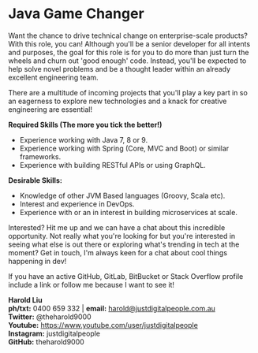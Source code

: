 # Java Game Changer

Want the chance to drive technical change on enterprise-scale products? With this role, you can! Although you'll be a senior developer for all intents and purposes, the goal for this role is for you to do more than just turn the wheels and churn out 'good enough' code. Instead, you'll be expected to help solve novel problems and be a thought leader within an already excellent engineering team. 

There are a multitude of incoming projects that you'll play a key part in so an eagerness to explore new technologies and a knack for creative engineering are essential!

**Required Skills (The more you tick the better!)**
* Experience working with Java 7, 8 or 9.
* Experience working with Spring (Core, MVC and Boot) or similar frameworks.
* Experience with building RESTful APIs or using GraphQL.

**Desirable Skills:**
* Knowledge of other JVM Based languages (Groovy, Scala etc).
* Interest and experience in DevOps.
* Experience with or an in interest in building microservices at scale.

Interested? Hit me up and we can have a chat about this incredible opportunity. Not really what you're looking for but you're interested in seeing what else is out there or exploring what's trending in tech at the moment? Get in touch, I'm always keen for a chat about cool things happening in dev!

If you have an active GitHub, GitLab, BitBucket or Stack Overflow profile include a link or follow me because I want to see it!

**Harold Liu**</br>
**ph/txt:** 0400 659 332 | **email:** harold@justdigitalpeople.com.au</br>
**Twitter:** @theharold9000</br>
**Youtube:** https://www.youtube.com/user/justdigitalpeople</br>
**Instagram:** justdigitalpeople</br>
**GitHub:** theharold9000</br>
